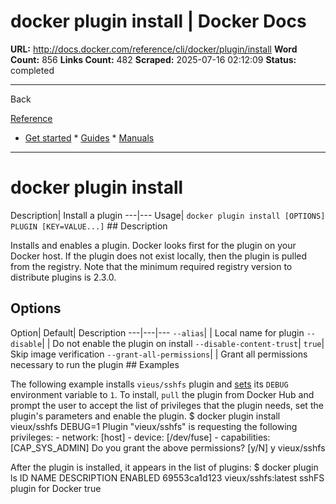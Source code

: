 # docker plugin install | Docker Docs

**URL:** http://docs.docker.com/reference/cli/docker/plugin/install
**Word Count:** 856
**Links Count:** 482
**Scraped:** 2025-07-16 02:12:09
**Status:** completed

---

Back

[Reference](https://docs.docker.com/reference/)

  * [Get started](http://docs.docker.com/get-started/)   * [Guides](http://docs.docker.com/guides/)   * [Manuals](http://docs.docker.com/manuals/)

* * *

# docker plugin install

Description| Install a plugin   ---|---   Usage| `docker plugin install [OPTIONS] PLUGIN [KEY=VALUE...]`      ## Description

Installs and enables a plugin. Docker looks first for the plugin on your Docker host. If the plugin does not exist locally, then the plugin is pulled from the registry. Note that the minimum required registry version to distribute plugins is 2.3.0.

## Options

Option| Default| Description   ---|---|---   `--alias`| | Local name for plugin   `--disable`| | Do not enable the plugin on install   `--disable-content-trust`| `true`| Skip image verification   `--grant-all-permissions`| | Grant all permissions necessary to run the plugin      ## Examples

The following example installs `vieus/sshfs` plugin and [sets](http://docs.docker.com/reference/cli/docker/plugin/set/) its `DEBUG` environment variable to `1`. To install, `pull` the plugin from Docker Hub and prompt the user to accept the list of privileges that the plugin needs, set the plugin's parameters and enable the plugin.               $ docker plugin install vieux/sshfs DEBUG=1          Plugin "vieux/sshfs" is requesting the following privileges:      - network: [host]      - device: [/dev/fuse]      - capabilities: [CAP_SYS_ADMIN]     Do you grant the above permissions? [y/N] y     vieux/sshfs     

After the plugin is installed, it appears in the list of plugins:               $ docker plugin ls          ID             NAME                  DESCRIPTION                ENABLED     69553ca1d123   vieux/sshfs:latest    sshFS plugin for Docker    true